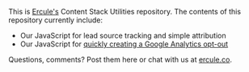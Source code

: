 This is [Ercule's](https://ercule.co) Content Stack Utilities repository. The contents of this repository currently include:

* Our JavaScript for lead source tracking and simple attribution
* Our JavaScript for [quickly creating a Google Analytics opt-out](https://www.ercule.co/google-analytics-opt-out-javascript)

Questions, comments? Post them here or chat with us at [ercule.co](https://ercule.co).
